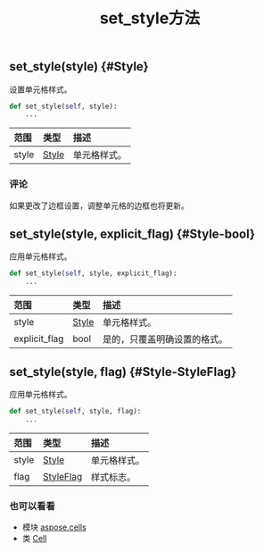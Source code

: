 ﻿---
title: set_style方法
second_title: Aspose.Cells for Python via .NET API 参考资料
description:
type: docs
weight: 340
url: /zh/python-net/aspose.cells/cell/set_style/
is_root: false
---
##  set_style(style) {#Style}
设置单元格样式。



```python
def set_style(self, style):
    ...
```


|范围|类型|描述|
| :- | :- | :- |
| style | [Style](/cells/zh/python-net/aspose.cells/style) |单元格样式。|
### 评论

如果更改了边框设置，调整单元格的边框也将更新。

##  set_style(style, explicit_flag) {#Style-bool}

应用单元格样式。



```python
def set_style(self, style, explicit_flag):
    ...
```


|范围|类型|描述|
| :- | :- | :- |
| style | [Style](/cells/zh/python-net/aspose.cells/style) |单元格样式。|
| explicit_flag | bool |是的，只覆盖明确设置的格式。|


##  set_style(style, flag) {#Style-StyleFlag}
应用单元格样式。



```python
def set_style(self, style, flag):
    ...
```


|范围|类型|描述|
| :- | :- | :- |
| style | [Style](/cells/zh/python-net/aspose.cells/style) |单元格样式。|
| flag | [StyleFlag](/cells/zh/python-net/aspose.cells/styleflag) |样式标志。|



### 也可以看看
* 模块 [aspose.cells](../../)
* 类 [Cell](/cells/zh/python-net/aspose.cells/cell)

